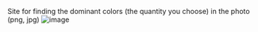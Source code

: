 Site for finding the dominant colors (the quantity you choose) in the photo (png, jpg)
![image](https://user-images.githubusercontent.com/71581584/139879944-a658b311-df6b-4584-98f3-f073b63e2f51.png)
